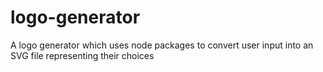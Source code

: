 # logo-generator
A logo generator which uses node packages to convert user input into an SVG file representing their choices
